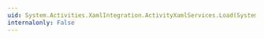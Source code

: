 ```yaml
---
uid: System.Activities.XamlIntegration.ActivityXamlServices.Load(System.IO.TextReader)
internalonly: False
---
```

